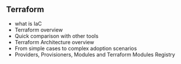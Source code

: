## Terraform
- what is IaC
- Terraform overview
- Quick comparison with other tools
- Terraform Architecture overview
- From simple cases to complex adoption scenarios
- Providers, Provisioners, Modules and Terraform Modules Registry
